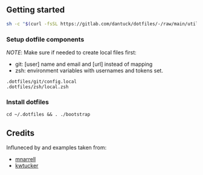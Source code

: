 ## Getting started

```bash
sh -c "$(curl -fsSL https://gitlab.com/dantuck/dotfiles/-/raw/main/utils/install.sh)"
```


### Setup dotfile components

*NOTE*: Make sure if needed to create local files first:
 - git: [user] name and email and [url] instead of mapping
 - zsh: environment variables with usernames and tokens set.

```shell
.dotfiles/git/config.local
.dotfiles/zsh/local.zsh
```

### Install dotfiles

```
cd ~/.dotfiles && . ./bootstrap
```

## Credits

Influneced by and examples taken from:

- [mnarrell](https://github.com/mnarrell/dotfiles)
- [kwtucker](https://github.com/kwtucker/dotfiles)
